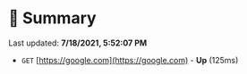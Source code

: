 # 📖 Summary
Last updated: **7/18/2021, 5:52:07 PM**

- `GET` [https://google.com](https://google.com) - **Up** (125ms)
